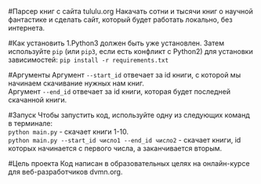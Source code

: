 #Парсер книг с сайта tululu.org
Накачать сотни и тысячи книг о научной фантастике и сделать сайт,
который будет работать локально, без интернета.

#Как установить
1.Python3 должен быть уже установлен. Затем используйте `pip` (или `pip3`, если 
есть конфликт с Python2) для установки зависимостей:
`pip install -r requirements.txt`

#Аргументы
Аргумент `--start_id` отвечает за id книги, с которой мы начинаем скачивание нужных нам книг.  
Аргумент `--end_id` отвечает за id книги, которая будет последней скачанной книги.

#Запуск
Чтобы запустить код, используйте одну из следующих команд в терминале:  
`python main.py` - скачает книги 1-10.  
`python main.py --start_id число1 --end_id число2` - скачает книги, id которых начинается
с первого числа, а заканчивается вторым.

#Цель проекта
Код написан в образовательных целях на онлайн-курсе для веб-разработчиков dvmn.org.
 
